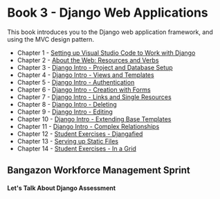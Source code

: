 # Book 3 - Django Web Applications

This book introduces you to the Django web application framework, and using the MVC design pattern.

* Chapter 1 - [Setting up Visual Studio Code to Work with Django](./chapters/WORKSPACE_SETUP.md)
* Chapter 2 - [About the Web: Resources and Verbs](./chapters/WEB_RESOURCES_HTTP_VERBS.md)
* Chapter 3 - [Django Intro - Project and Database Setup](./chapters/DJANGO_INTRO_LIBRARY.md)
* Chapter 4 - [Django Intro - Views and Templates](./chapters/DJANGO_VIEWS.md)
* Chapter 5 - [Django Intro - Authentication](./chapters/DJANGO_AUTHENTICATION.md)
* Chapter 6 - [Django Intro - Creation with Forms](./chapters/DJANGO_FORMS.md)
* Chapter 7 - [Django Intro - Links and Single Resources](./chapters/DJANGO_ROUTE_PARAMETERS.md)
* Chapter 8 - [Django Intro - Deleting](./chapters/DJANGO_DELETING.md)
* Chapter 9 - [Django Intro - Editing](./chapters/DJANGO_EDIT_FORMS.md)
* Chapter 10 - [Django Intro - Extending Base Templates](./chapters/DJANGO_ADVANCED_TEMPLATES.md)
* Chapter 11 - [Django Intro - Complex Relationships](./chapters/DJANGO_COMPLEX_DATA_STRUCTURES.md)
* Chapter 12 - [Student Exercises - Djangafied](./chapters/STUDENT_EXERCISES_DJANGO.md)
* Chapter 13 - [Serving up Static Files](./chapters/DJANGO_STATIC_FILES.md)
* Chapter 14 - [Student Exercises - In a Grid](./chapters/STUDENT_EXERCISES_CSS.md)

## Bangazon Workforce Management Sprint

#### Let's Talk About Django Assessment

